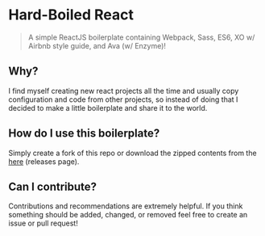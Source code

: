 # Hard-Boiled React

> A simple ReactJS boilerplate containing Webpack, Sass, ES6, XO w/ Airbnb style guide, and Ava (w/ Enzyme)!

## Why?

I find myself creating new react projects all the time and usually copy configuration and code from other projects, so instead of doing that I decided to make a little boilerplate and share it to the world.

## How do I use this boilerplate?

Simply create a fork of this repo or download the zipped contents from the [here](https://github.com/Jaden-Giordano/HardBoiled-React/releases) (releases page).

## Can I contribute?

Contributions and recommendations are extremely helpful. If you think something should be added, changed, or removed feel free to create an issue or pull request!
